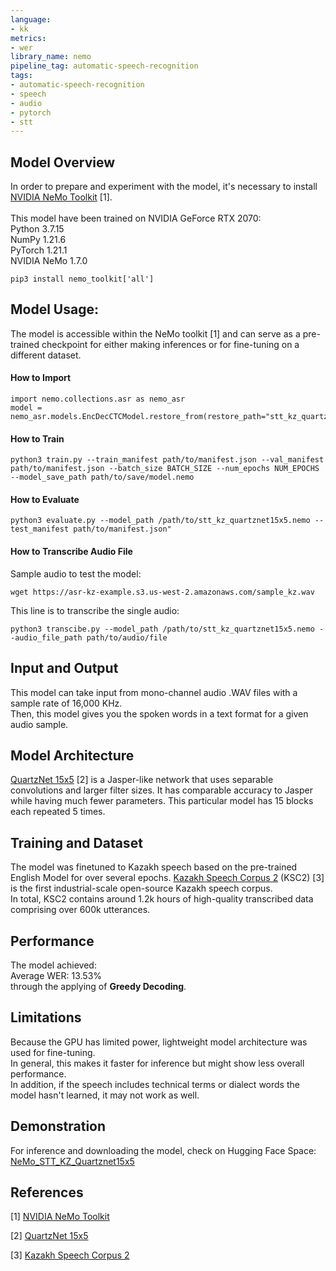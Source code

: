 ```yaml
---
language:
- kk
metrics:
- wer
library_name: nemo
pipeline_tag: automatic-speech-recognition
tags:
- automatic-speech-recognition
- speech
- audio
- pytorch
- stt
---
```



## Model Overview

In order to prepare and experiment with the model, it's necessary to install [NVIDIA NeMo Toolkit](https://github.com/NVIDIA/NeMo) [1].\
\
This model have been trained on NVIDIA GeForce RTX 2070:\
Python 3.7.15\
NumPy 1.21.6\
PyTorch 1.21.1\
NVIDIA NeMo 1.7.0

```
pip3 install nemo_toolkit['all']
```

## Model Usage:

The model is accessible within the NeMo toolkit [1] and can serve as a pre-trained checkpoint for either making inferences or for fine-tuning on a different dataset.

#### How to Import

```
import nemo.collections.asr as nemo_asr
model = nemo_asr.models.EncDecCTCModel.restore_from(restore_path="stt_kz_quartznet15x5.nemo")
```

#### How to Train

```
python3 train.py --train_manifest path/to/manifest.json --val_manifest path/to/manifest.json --batch_size BATCH_SIZE --num_epochs NUM_EPOCHS  --model_save_path path/to/save/model.nemo
```

#### How to Evaluate

```
python3 evaluate.py --model_path /path/to/stt_kz_quartznet15x5.nemo --test_manifest path/to/manifest.json" 
```

#### How to Transcribe Audio File

Sample audio to test the model:
```
wget https://asr-kz-example.s3.us-west-2.amazonaws.com/sample_kz.wav
```
This line is to transcribe the single audio:
```
python3 transcibe.py --model_path /path/to/stt_kz_quartznet15x5.nemo --audio_file_path path/to/audio/file
```

## Input and Output

This model can take input from mono-channel audio .WAV files with a sample rate of 16,000 KHz.\
Then, this model gives you the spoken words in a text format for a given audio sample.

## Model Architecture

[QuartzNet 15x5](https://catalog.ngc.nvidia.com/orgs/nvidia/models/quartznet15x5) [2] is a Jasper-like network that uses separable convolutions and larger filter sizes. It has comparable accuracy to Jasper while having much fewer parameters. This particular model has 15 blocks each repeated 5 times.

## Training and Dataset

The model was finetuned to Kazakh speech based on the pre-trained English Model for over several epochs.
[Kazakh Speech Corpus 2](https://issai.nu.edu.kz/kz-speech-corpus/?version=1.1) (KSC2) [3] is the first industrial-scale open-source Kazakh speech corpus.\
In total, KSC2 contains around 1.2k hours of high-quality transcribed data comprising over 600k utterances.

## Performance
The model achieved:\
Average WER: 13.53%\
through the applying of **Greedy Decoding**.

## Limitations

Because the GPU has limited power, lightweight model architecture was used for fine-tuning.\
In general, this makes it faster for inference but might show less overall performance.\
In addition, if the speech includes technical terms or dialect words the model hasn't learned, it may not work as well.

## Demonstration

For inference and downloading the model, check on Hugging Face Space: [NeMo_STT_KZ_Quartznet15x5](https://huggingface.co/spaces/transiteration/nemo_stt_kz_quartznet15x5)

## References

[1] [NVIDIA NeMo Toolkit](https://github.com/NVIDIA/NeMo)

[2] [QuartzNet 15x5](https://catalog.ngc.nvidia.com/orgs/nvidia/models/quartznet15x5)

[3] [Kazakh Speech Corpus 2](https://issai.nu.edu.kz/kz-speech-corpus/?version=1.1)
